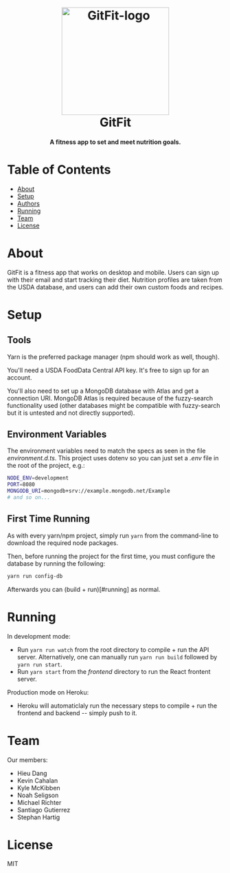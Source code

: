 
<h1 align="center">
    <img src="https://cdn.discordapp.com/attachments/944980484591591474/948288670266437662/thirdLogo.png" alt="GitFit-logo" width="250px"/>
    <br/>
    GitFit
</h1>

<h4 align="center">
    A fitness app to set and meet nutrition goals.
</h4>


# Table of Contents

- [About](#about)
- [Setup](#setup)
- [Authors](#authors)
- [Running](#running)
- [Team](#team)
- [License](#license)


# About

GitFit is a fitness app that works on desktop and mobile. Users can sign up with their email and start tracking their diet. Nutrition profiles are taken from the USDA database, and users can add their own custom foods and recipes.


# Setup


## Tools

Yarn is the preferred package manager (npm should work as well, though).

You'll need a USDA FoodData Central API key. It's free to sign up for an account.

You'll also need to set up a MongoDB database with Atlas and get a connection URI. MongoDB Atlas is required because of the fuzzy-search functionality used (other databases might be compatible with fuzzy-search but it is untested and not directly supported).


## Environment Variables

The environment variables need to match the specs as seen in the file *environment.d.ts*. This project uses dotenv so you can just set a *.env* file in the root of the project, e.g.:

```sh
NODE_ENV=development
PORT=8080
MONGODB_URI=mongodb+srv://example.mongodb.net/Example
# and so on...
```


## First Time Running

As with every yarn/npm project, simply run `yarn` from the command-line to download the required node packages.

Then, before running the project for the first time, you must configure the database by running the following:

```sh
yarn run config-db
```

Afterwards you can (build + run)[#running] as normal.


# Running

In development mode:
- Run `yarn run watch` from the root directory to compile + run the API server. Alternatively, one can manually run `yarn run build` followed by `yarn run start`.
- Run `yarn start` from the *frontend* directory to run the React frontent server.

Production mode on Heroku:
- Heroku will automaticlaly run the necessary steps to compile + run the frontend and backend -- simply push to it.


# Team

Our members:
- Hieu Dang
- Kevin Cahalan
- Kyle McKibben
- Noah Seligson
- Michael Richter
- Santiago Gutierrez
- Stephan Hartig


# License
MIT


